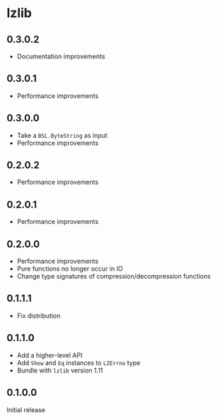 # lzlib

## 0.3.0.2

  * Documentation improvements

## 0.3.0.1

  * Performance improvements

## 0.3.0.0

  * Take a `BSL.ByteString` as input
  * Performance improvements

## 0.2.0.2

  * Performance improvements

## 0.2.0.1

  * Performance improvements

## 0.2.0.0

  * Performance improvements
  * Pure functions no longer occur in IO
  * Change type signatures of compression/decompression functions

## 0.1.1.1

  * Fix distribution

## 0.1.1.0

  * Add a higher-level API
  * Add `Show` and `Eq` instances to `LZErrno` type
  * Bundle with `lzlib` version 1.11

## 0.1.0.0

Initial release
